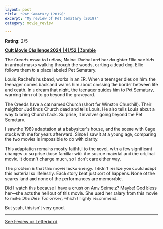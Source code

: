 ```yaml
---
layout: post
title: "Pet Sematary (2019)"
excerpt: "My review of Pet Sematary (2019)"
category: movie_review

---
```


**Rating:** 2/5

<b><a href="https://boxd.it/rIGbC/detail">Cult Movie Challenge 2024 | 41/52 | Zombie</a></b>

The Creeds move to Ludlow, Maine. Rachel and her daughter Ellie see kids in animal masks walking through the woods, carting a dead dog. Ellie follows them to a place labeled Pet Sematary. 

Louis, Rachel's husband, works in an ER. When a teenager dies on him, the teenager comes back and warns him about crossing the border between life and death. In a dream that night, the teenager guides him to Pet Sematary, warning him not to go beyond the graveyard.

The Creeds have a cat named Church (short for Winston Churchill). Their neighbor Jud finds Church dead and tells Louis. He also tells Louis about a way to bring Church back. Surprise, it involves going beyond the Pet Sematary.

I saw the 1989 adaptation at a babysitter's house, and the scene with Gage stuck with me for years afterward. Since I saw it at a young age, comparing the two movies is impossible to do with clarity.

This adaptation remains mostly faithful to the novel, with a few significant changes to surprise those familiar with the source material and the original movie. It doesn't change much, so I don't care either way.

The problem is that this movie lacks energy. I didn't realize you could adapt this material so lifelessly. Each story beat just sort of happens. None of the scares land and none of the performances are memorable. 

Did I watch this because I have a crush on Amy Seimetz? Maybe! God bless her—she acts the hell out of this movie. She used her salary from this movie to make <i>She Dies Tomorrow</i>, which I highly recommend.

But yeah, this isn't very good.

<hr>

[See Review on Letterboxd](https://boxd.it/8w1g51)
